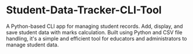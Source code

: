 # Student-Data-Tracker-CLI-Tool
A Python-based CLI app for managing student records. Add, display, and save student data with marks calculation. Built using Python and CSV file handling, it's a simple and efficient tool for educators and administrators to manage student data.
